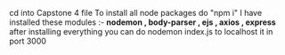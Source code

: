 cd into Capstone 4 file 
To install all node packages do "npm i"
I have installed these modules :- **nodemon , body-parser , ejs , axios , express**
after installing everything you can do nodemon index.js to localhost it in port 3000